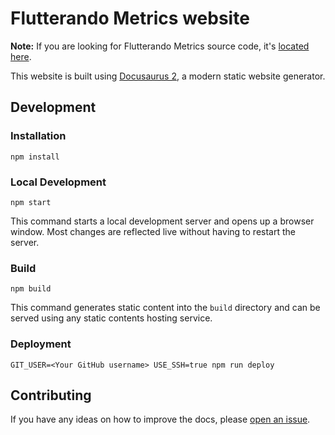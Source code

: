# Flutterando Metrics website

**Note:** If you are looking for Flutterando Metrics source code, it's [located here](https://github.com/Flutterando/flutterando-metrics).

This website is built using [Docusaurus 2](https://docusaurus.io/), a modern static website generator.

## Development

### Installation

```console
npm install
```

### Local Development

```console
npm start
```

This command starts a local development server and opens up a browser window. Most changes are reflected live without having to restart the server.

### Build

```console
npm build
```

This command generates static content into the `build` directory and can be served using any static contents hosting service.

### Deployment

```console
GIT_USER=<Your GitHub username> USE_SSH=true npm run deploy
```

## Contributing

If you have any ideas on how to improve the docs, please [open an issue](https://github.com/Flutterando/flutterando-metrics/issues/new).
